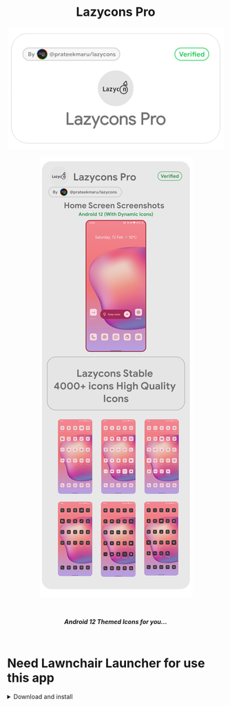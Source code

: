 <h1 align="center"> Lazycons Pro</h1>

<p align="center"> <img src="https://raw.githubusercontent.com/prateekmaru/Lazycons_Pro/main/ss/Readme.png?token=GHSAT0AAAAAABRPUZDWCH2Q2JVOS5Y6J5MCYQGYPAA"/> </p>
<p align="center"> <img src="https://raw.githubusercontent.com/prateekmaru/Lazycons_Pro/main/ss/ss.png?token=GHSAT0AAAAAABRPUZDWZ5JVAKSZ7PCVO4OKYQGYPEA"/> </p>

<br>
<p align="center"> <b><i> Android 12 Themed Icons for you... </i></b> </p>
<br>

# Need Lawnchair Launcher for use this app
<details> 

### Latest Release
<summary> Download and install </summary>
- Download Latest App  </pre><b><a href="https://github.com/prateekmaru/Lazycons_Pro/releases">Click Here</> <br>
